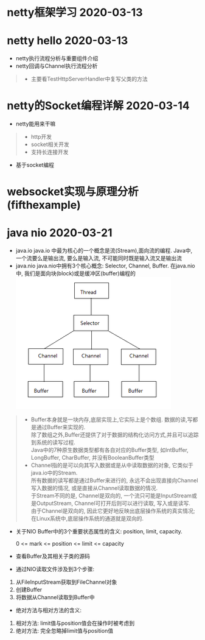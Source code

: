 # netty框架学习 2020-03-13
# netty hello 2020-03-13
- netty执行流程分析与重要组件介绍
- netty回调与Channel执行流程分析
>- 主要看TestHttpServerHandler中复写父类的方法

# netty的Socket编程详解 2020-03-14
- netty能用来干嘛
>- http开发
>- socket相关开发
>- 支持长连接开发

- 基于socket编程
# websocket实现与原理分析(fifthexample)

# java nio 2020-03-21
- java.io
java.io 中最为核心的一个概念是流(Stream),面向流的编程. Java中, 一个流要么是输出流, 要么是输入流, 不可能同时既是输入流又是输出流
- java.nio
java.nio中拥有3个核心概念: Selector, Channel, Buffer. 在java.nio中, 我们是面向块(block)或是缓冲区(buffer)编程的  
![nio](./nio.png)   
>- Buffer本身就是一块内存,底层实现上,它实际上是个数组. 数据的读,写都是通过Buffer来实现的.  
除了数组之外,Buffer还提供了对于数据的结构化访问方式,并且可以追踪到系统的读写过程.  
Java中的7种原生数据类型都有各自对应的Buffer类型, 如IntBuffer, LongBuffer, CharBuffer, 并没有BooleanBuffer类型
>- Channel指的是可以向其写入数据或是从中读取数据的对象, 它类似于java.io中的Stream.  
所有数据的读写都是通过Buffer来进行的, 永远不会出现直接向Channel写入数据的情况, 或是直接从Channel读取数据的情况.  
于Stream不同的是, Channel是双向的, 一个流只可能是InputStream或是OutputStream, Channel可打开后则可以进行读取, 写入或是读写.  
由于Channel是双向的, 因此它更好地反映出底层操作系统的真实情况;在Linux系统中,底层操作系统的通道就是双向的.  
- 关于NIO Buffer中的3个重要状态属性的含义: position, limit, capacity.
  
  0 <= mark <= position <= limit <= capacity  
- 查看Buffer及其相关子类的源码
- 通过NIO读取文件涉及到3个步骤:
1. 从FileInputStream获取到FileChannel对象  
2. 创建Buffer  
3. 将数据从Channel读取到Buffer中  
- 绝对方法与相对方法的含义:  
1. 相对方法: limit值与position值会在操作时被考虑到  
2. 绝对方法: 完全忽略掉limit值与position值
  
